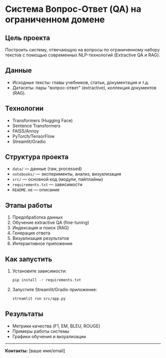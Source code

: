 # Система Вопрос-Ответ (QA) на ограниченном домене

## Цель проекта
Построить систему, отвечающую на вопросы по ограниченному набору текстов с помощью современных NLP-технологий (Extractive QA и RAG).

## Данные
- Исходные тексты: главы учебников, статьи, документация и т.д.
- Датасеты: пары "вопрос-ответ" (extractive), коллекция документов (RAG).

## Технологии
- Transformers (Hugging Face)
- Sentence Transformers
- FAISS/Annoy
- PyTorch/TensorFlow
- Streamlit/Gradio

## Структура проекта
- `data/` — данные (raw, processed)
- `notebooks/` — эксперименты, анализ, визуализация
- `src/` — основной код (модули, пайплайны)
- `requirements.txt` — зависимости
- `README.md` — описание

## Этапы работы
1. Предобработка данных
2. Обучение extractive QA (fine-tuning)
3. Индексация и поиск (RAG)
4. Генерация ответа
5. Визуализация результатов
6. Интерактивное приложение

## Как запустить
1. Установите зависимости:
   ```bash
   pip install -r requirements.txt
   ```
2. Запустите Streamlit/Gradio приложение:
   ```bash
   streamlit run src/app.py
   ```

## Результаты
- Метрики качества (F1, EM, BLEU, ROUGE)
- Примеры работы системы
- Графики обучения и визуализации

---

**Контакты:** [ваше имя/email]
